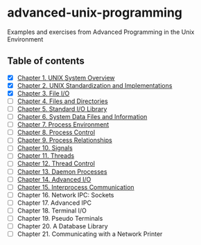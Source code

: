 # advanced-unix-programming
Examples and exercises from Advanced Programming in the Unix Environment

## Table of contents

- [x] [Chapter 1.   UNIX System Overview](Chapter-1/)
- [x] [Chapter 2.  UNIX Standardization and Implementations](Chapter-2/)
- [x] [Chapter 3.  File I/O](Chapter-3)
- [ ] [Chapter 4.  Files and Directories](Chapter-4)
- [ ] [Chapter 5.  Standard I/O Library](Chapter-5)
- [ ] [Chapter 6.  System Data Files and Information](Chapter-6)
- [ ] [Chapter 7.  Process Environment](Chapter-7)
- [ ] [Chapter 8.  Process Control](Chapter-8)
- [ ] [Chapter 9.  Process Relationships](Chapter-9)
- [ ] [Chapter 10.  Signals](Chapter-10)
- [ ] [Chapter 11.  Threads](Chapter-11)
- [ ] [Chapter 12.  Thread Control](Chapter-12)
- [ ] [Chapter 13.  Daemon Processes](Chatper-13)
- [ ] [Chapter 14.  Advanced I/O](Chapter-14)
- [ ] [Chapter 15.  Interprocess Communication](Chapter-15)
- [ ] Chapter 16.  Network IPC: Sockets
- [ ] Chapter 17.  Advanced IPC
- [ ] Chapter 18.  Terminal I/O
- [ ] Chapter 19.  Pseudo Terminals
- [ ] Chapter 20.  A Database Library
- [ ] Chapter 21.  Communicating with a Network Printer
